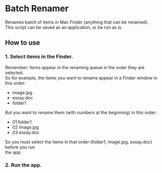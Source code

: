 # Batch Renamer  
Renames batch of items in Mac Finder (anything that can be renamed).  
This script can be saved as an application, or be run as is.

## How to use

### 1.  Select items in the Finder.

Remember:  Items appear in the renaming queue in the order they are selected.  
So for example, the items you want to rename appear in a Finder window in this order:  
-  image.jpg  
-  essay.doc  
-  folder1
		
But you want to rename them (with numbers at the beginning) in this order:  
-  01 folder1  
-  02 image.jpg  
-  03 essay.doc

So you must select the items in that order (folder1, image.jpg, essay.doc) before you run  
the app.

### 2.  Run the app.
